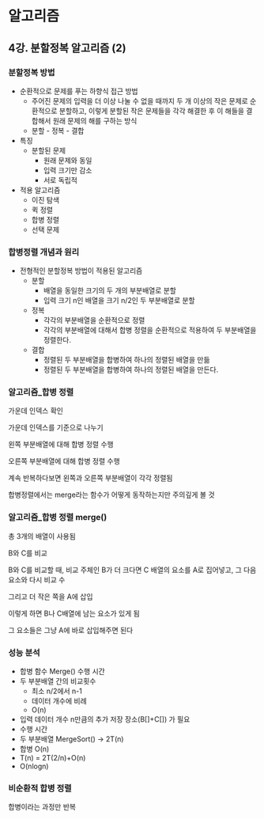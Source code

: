 # 알고리즘

## 4강. 분할정복 알고리즘 (2)

### 분할정복 방법

- 순환적으로 문제를 푸는 하향식 접근 방법
  - 주어진 문제의 입력을 더 이상 나눌 수 없을 때까지 두 개 이상의 작은 문제로 순환적으로 분할하고, 이렇게 분할된 작은 문제들을 각각 해결한 후 이 해들을 결합해서 원래 문제의 해를 구하는 방식
  - 분할 - 정복 - 결합
- 특징
  - 분할된 문제
    - 원래 문제와 동일
    - 입력 크기만 감소
    - 서로 독립적
- 적용 알고리즘
  - 이진 탐색
  - 퀵 정렬
  - 합병 정렬
  - 선택 문제

### 합병정렬 개념과 원리

- 전형적인 분할정복 방법이 적용된 알고리즘
  - 분할
    - 배열을 동일한 크기의 두 개의 부분배열로 분할
    - 입력 크기 n인 배열을 크기 n/2인 두 부분배열로 분할
  - 정복
    - 각각의 부분배열을 순환적으로 정렬
    - 각각의 부분배열에 대해서 합병 정렬을 순환적으로 적용하여 두 부분배열을 정렬한다. 
  - 결합
    - 정렬된 두 부분배열을 합병하여 하나의 정렬된 배열을 만듦
    - 정렬된 두 부분배열을 합병하여 하나의 정렬된 배열을 만든다.

### 알고리즘_합병 정렬

가운데 인덱스 확인

가운데 인덱스를 기준으로 나누기

왼쪽 부분배열에 대해 합병 정렬 수행

오른쪽 부분배열에 대해 합병 정렬 수행

계속 반복하다보면 왼쪽과 오른쪽 부분배열이 각각 정렬됨

합병정렬에서는 merge라는 함수가 어떻게 동작하는지만 주의깊게 볼 것

### 알고리즘_합병 정렬 merge()

총 3개의 배열이 사용됨

B와 C를 비교

B와 C를 비교할 때, 비교 주체인 B가 더 크다면 C 배열의 요소를 A로 집어넣고, 그 다음 요소와 다시 비교 수

그리고 더 작은 쪽을 A에 삽입

이렇게 하면 B나 C배열에 남는 요소가 있게 됨

그 요소들은 그냥 A에 바로 삽입해주면 된다

### 성능 분석

- 합병 함수 Merge() 수행 시간
- 두 부분배열 간의 비교횟수
  - 최소 n/2에서 n-1
  - 데이터 개수에 비례
  - O(n)
- 입력 데이터 개수 n만큼의 추가 저장 장소(B[]+C[]) 가 필요
- 수행 시간
- 두 부분배열 MergeSort() -> 2T(n)
- 합병 O(n)
- T(n) = 2T(2/n)+O(n)
- O(nlogn)

### 비순환적 합병 정렬

합병이라는 과정만 반복
